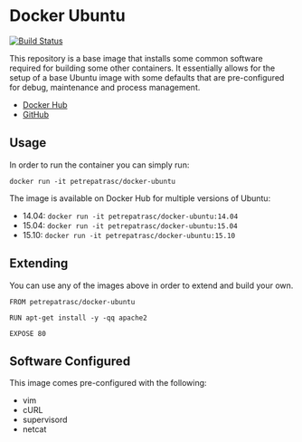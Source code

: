 # Docker Ubuntu

[![Build Status](https://travis-ci.org/petrepatrasc/docker-ubuntu.svg?branch=15.10)](https://travis-ci.org/petrepatrasc/docker-ubuntu)

This repository is a base image that installs some common software required for building some other containers. It essentially allows for the setup of a base Ubuntu image with some defaults that are pre-configured for debug, maintenance and process management.

* [Docker Hub](https://hub.docker.com/r/petrepatrasc/docker-ubuntu/)
* [GitHub](https://github.com/petrepatrasc/docker-ubuntu)

## Usage

In order to run the container you can simply run:

`docker run -it petrepatrasc/docker-ubuntu`

The image is available on Docker Hub for multiple versions of Ubuntu:

* 14.04: `docker run -it petrepatrasc/docker-ubuntu:14.04`
* 15.04: `docker run -it petrepatrasc/docker-ubuntu:15.04`
* 15.10: `docker run -it petrepatrasc/docker-ubuntu:15.10`

## Extending

You can use any of the images above in order to extend and build your own.

    FROM petrepatrasc/docker-ubuntu

    RUN apt-get install -y -qq apache2

    EXPOSE 80

## Software Configured

This image comes pre-configured with the following:

* vim
* cURL
* supervisord
* netcat
